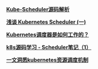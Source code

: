 


**[Kube-Scheduler源码解析](https://xigang.github.io/2018/05/05/kube-scheduler/)**

**[浅谈 Kubernetes Scheduler (一)](https://mp.weixin.qq.com/s/TQDINthAsdqbIbqGBnTzCg)**

**[Kubernetes调度器是如何工作的？](https://mp.weixin.qq.com/s/LV_zu6jaqcxNUOyriz_jog)**

**[k8s源码学习 - Scheduler笔记（1）](https://zoux86.github.io/post/2019-11-24-k8s%E6%BA%90%E7%A0%81%E5%AD%A6%E4%B9%A0-scheduler%E7%AC%94%E8%AE%B01/)**

**[一文洞悉kubernetes资源调度机制](https://zhuanlan.zhihu.com/p/541025604)**

